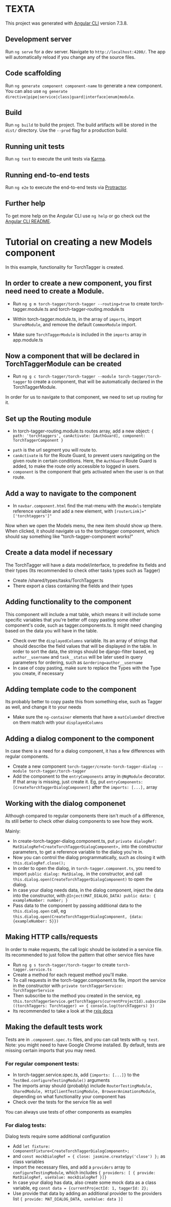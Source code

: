 # TEXTA

This project was generated with [Angular CLI](https://github.com/angular/angular-cli) version 7.3.8.

## Development server

Run `ng serve` for a dev server. Navigate to `http://localhost:4200/`. The app will automatically reload if you change any of the source files.

## Code scaffolding

Run `ng generate component component-name` to generate a new component. You can also use `ng generate directive|pipe|service|class|guard|interface|enum|module`.

## Build

Run `ng build` to build the project. The build artifacts will be stored in the `dist/` directory. Use the `--prod` flag for a production build.

## Running unit tests

Run `ng test` to execute the unit tests via [Karma](https://karma-runner.github.io).

## Running end-to-end tests

Run `ng e2e` to execute the end-to-end tests via [Protractor](http://www.protractortest.org/).

## Further help

To get more help on the Angular CLI use `ng help` or go check out the [Angular CLI README](https://github.com/angular/angular-cli/blob/master/README.md).

# Tutorial on creating a new Models component

In this example, functionality for TorchTagger is created.
## In order to create a new component, you first need need to create a Module.

- Run `ng g m torch-tagger/torch-tagger --routing=true` to create torch-tagger.module.ts and torch-tagger-routing.module.ts
- Within torch-tagger.module.ts, in the array of `imports`, import `SharedModule`, and remove the default `CommonModule` import.

- Make sure `TorchTaggerModule` is included in the `imports` array in app.module.ts

## Now a component that will be declared in TorchTaggerModule can be created
- Run `ng g c torch-tagger/torch-tagger --module torch-tagger/torch-tagger` to create a component, that will be automatically declared in the TorchTaggerModule.

In order for us to navigate to that component, we need to set up routing for it.

## Set up the Routing module
- In torch-tagger-routing.module.ts routes array, add a new object: `{ path: 'torchtaggers', canActivate: [AuthGuard], component: TorchTaggerComponent }`

* `path` is the url segment you will route to.
* `canActivate` is for the Route Guard, to prevent users navigating on the given route in certain conditions. Here, the `AuthGuard` Route Guard is added, to make the route only accessible to logged in users.
* `component` is the component that gets activated when the user is on that route.

## Add a way to navigate to the component 
- In `navbar.component.html` find the mat-menu with the `#models` template reference variable and add a new element, with `[routerLink]="['torchtaggers']"`

Now when we open the Models menu, the new item should show up there. When clicked, it should navigate us to the torchtagger component, which should say something like "torch-tagger-component works!"

## Create a data model if necessary
The TorchTagger will have a data model/interface, to predefine its fields and their types
(Its recommended to check other tasks types such as Tagger)
- Create /shared/types/tasks/TorchTagger.ts
- There export a class containing the fields and their types

## Adding functionality to the component
This component will include a mat table, which means it will include some specific variables that you're better off copy pasting some other component's code, such as tagger.components.ts. It might need changing based on the data you will have in the table.

- Check over the `displayedColumns` variable. Its an array of strings that should describe the field values that will be displayed in the table. In order to sort the data, the strings should be django-filter based, eg `author__username` and `task__status` will be later used in query parameters for ordering, such as `&ordering=author__username`
- In case of copy pasting, make sure to replace the Types with the Type you create, if necessary

## Adding template code to the component
Its probably better to copy paste this from something else, such as Tagger as well, and change it to your needs
- Make sure the `ng-container` elements that have a `matColumnDef` directive on them match with your `displayedColumns`


## Adding a dialog component to the component
In case there is a need for a dialog component, it has a few differences with regular components.

- Create a new component `torch-tagger/create-torch-tagger-dialog --module torch-tagger/torch-tagger`
- Add the component to the `entryComponents` array in `@NgModule` decorator. If that array is missing, just create it.  Eg, put `entryComponents: [CreateTorchTaggerDialogComponent]` after the `imports: [...],` array

## Working with the dialog componenet
Although compared to regular components there isn't much of a difference, its still better to check other dialog components to see how they work.

Mainly:
- In create-torch-tagger-dialog.component.ts, put `private dialogRef: MatDialogRef<CreateTorchTaggerDialogComponent>,` into the constructor parameters, to get a reference variable to the dialog you're in.
- Now you can control the dialog programmatically, such as closing it with `this.dialogRef.close();`
- In order to open the dialog, in `torch-tagger.component.ts`, you need to import `public dialog: MatDialog,` in the constructor, and call `this.dialog.open(CreateTorchTaggerDialogComponent)` to open the dialog.
- In case your dialog needs data, in the dialog component, inject the data into the constructor, with `@Inject(MAT_DIALOG_DATA) public data: { exampleNumber: number; }`
- Pass data to the component by passing additional data to the `this.dialog.open` call, eg  `this.dialog.open(CreateTorchTaggerDialogComponent, {data: {exampleNumber: 5}})`

## Making HTTP calls/requests
In order to make requests, the call logic should be isolated in a service file.
Its recommended to just follow the pattern that other service files have

- Run `ng g s torch-tagger/torch-tagger` to create `torch-tagger.service.ts`
- Create a method for each request method you'll make.
- To call requests in the torch-tagger.component.ts file, import the service in the constructor with `private torchTaggerService: TorchTaggerService`
- Then subscribe to the method you created in the service, eg `this.torchTaggerService.getTorchTaggers(currentProjectId).subscribe((torchTaggers: Torchtagger) => { console.log(torchTaggers) })`
- Its recommended to take a look at the [rxjs docs](https://www.learnrxjs.io/)

## Making the default tests work
Tests are in `.component.spec.ts` files, and you can call tests with `ng test`. Note: you might need to have Google Chrome installed.
By default, tests are missing certain imports that you may need.

### For regular component tests:
- In torch-tagger.service.spec.ts, add `{imports: [...]}` to the `TestBed.configureTestingModule()` arguments
- The imports array should (probably) include `RouterTestingModule, SharedModule, HttpClientTestingModule, BrowserAnimationsModule`, depending on what functionality your component has
- Check over the tests for the service file as well

You can always use tests of other components as examples

### For dialog tests:
Dialog tests require some additional configuration

- Add `let fixture: ComponentFixture<CreateTorchTaggerDialogComponent>;`
- and  `const mockDialogRef = { close: jasmine.createSpy('close') };` as class variables 
- Import the necessary files, and add a `providers` array to `configureTestingModule`, which includes `{ providers: [ { provide: MatDialogRef, useValue: mockDialogRef }]}`
- In case your dialog has data, also create some mock data as a class variable, eg `const data = {currentProjectId: 1, taggerId: 2};`
- Use provide that data by adding an additional provider to the providers list `{ provide: MAT_DIALOG_DATA, useValue: data }]`
